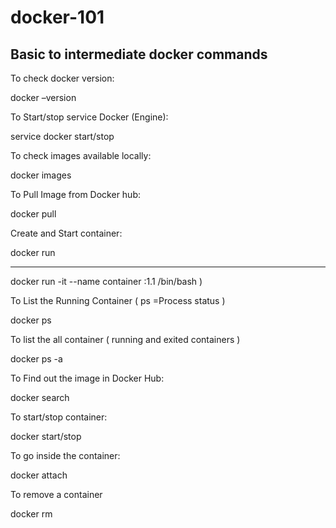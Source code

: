 # docker-101
## Basic to intermediate docker commands

To check docker version:

docker –version 

To Start/stop service Docker (Engine):

service docker start/stop 

To check images available locally:

docker images

To Pull Image from Docker hub:

docker pull

Create and Start container:

docker run
***
docker run -it --name container <image name>:1.1 /bin/bash )

To List the Running Container ( ps =Process status )

docker ps

To list the all container ( running and exited containers )

docker ps -a

To Find out the image in Docker Hub:

docker search

To start/stop container:

docker start/stop

To go inside the container:

docker attach

To remove a container

docker rm
